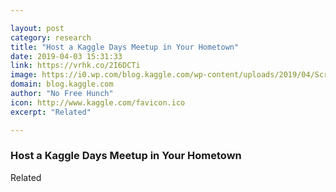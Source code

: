 ```yaml
---

layout: post
category: research
title: "Host a Kaggle Days Meetup in Your Hometown"
date: 2019-04-03 15:31:33
link: https://vrhk.co/2I6DCTi
image: https://i0.wp.com/blog.kaggle.com/wp-content/uploads/2019/04/Screen-Shot-2019-04-01-at-11.21.54-AM.png?fit=1168%2C650
domain: blog.kaggle.com
author: "No Free Hunch"
icon: http://www.kaggle.com/favicon.ico
excerpt: "Related"

---
```


### Host a Kaggle Days Meetup in Your Hometown

Related